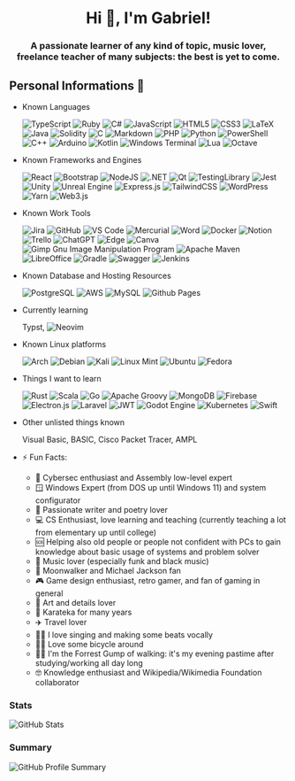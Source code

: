 <h1 align="center">Hi 👋, I'm Gabriel!</h1>
<h3 align="center">A passionate learner of any kind of topic, music lover, freelance teacher of many subjects: the best is yet to come.</h3>

## Personal Informations 📎
- Known Languages <p></p>
   ![TypeScript](https://img.shields.io/badge/TypeScript-007ACC?style=for-the-badge&logo=typescript&logoColor=white)
   ![Ruby](https://img.shields.io/badge/ruby-%23CC342D.svg?style=for-the-badge&logo=ruby&logoColor=white)
   ![C#](https://img.shields.io/badge/C%23-239120?style=for-the-badge&logo=c-sharp&logoColor=white)
   ![JavaScript](https://img.shields.io/badge/JavaScript-323330?style=for-the-badge&logo=javascript&logoColor=F7DF1E)
   ![HTML5](https://img.shields.io/badge/HTML5-E34F26?style=for-the-badge&logo=html5&logoColor=white)
   ![CSS3](https://img.shields.io/badge/CSS3-1572B6?style=for-the-badge&logo=css3&logoColor=white)
   ![LaTeX](https://img.shields.io/badge/LaTeX-47A141?style=for-the-badge&logo=LaTeX&logoColor=white)
   ![Java](https://img.shields.io/badge/java-%23ED8B00.svg?style=for-the-badge&logo=openjdk&logoColor=white)
   ![Solidity](https://img.shields.io/badge/Solidity-%23363636.svg?style=for-the-badge&logo=solidity&logoColor=white)
   ![C](https://img.shields.io/badge/c-%2300599C.svg?style=for-the-badge&logo=c&logoColor=white)
   ![Markdown](https://img.shields.io/badge/markdown-%23000000.svg?style=for-the-badge&logo=markdown&logoColor=white)
   ![PHP](https://img.shields.io/badge/php-%23777BB4.svg?style=for-the-badge&logo=php&logoColor=white)
   ![Python](https://img.shields.io/badge/python-3670A0?style=for-the-badge&logo=python&logoColor=ffdd54)
   ![PowerShell](https://img.shields.io/badge/PowerShell-%235391FE.svg?style=for-the-badge&logo=powershell&logoColor=white)
   ![C++](https://img.shields.io/badge/c++-%2300599C.svg?style=for-the-badge&logo=c%2B%2B&logoColor=white)
   ![Arduino](https://img.shields.io/badge/-Arduino-00979D?style=for-the-badge&logo=Arduino&logoColor=white)
   ![Kotlin](https://img.shields.io/badge/kotlin-%237F52FF.svg?style=for-the-badge&logo=kotlin&logoColor=white)
   ![Windows Terminal](https://img.shields.io/badge/Windows%20Terminal-%234D4D4D.svg?style=for-the-badge&logo=windows-terminal&logoColor=white)
   ![Lua](https://img.shields.io/badge/lua-%232C2D72.svg?style=for-the-badge&logo=lua&logoColor=white)
   ![Octave](https://img.shields.io/badge/OCTAVE-darkblue?style=for-the-badge&logo=octave&logoColor=fcd683)

- Known Frameworks and Engines <p></p>
   ![React](https://img.shields.io/badge/react-%2320232a.svg?style=for-the-badge&logo=react&logoColor=%2361DAFB)
   ![Bootstrap](https://img.shields.io/badge/Bootstrap-563D7C?style=for-the-badge&logo=bootstrap&logoColor=white)
   ![NodeJS](https://img.shields.io/badge/node.js-6DA55F?style=for-the-badge&logo=node.js&logoColor=white)
   ![.NET](https://img.shields.io/badge/.NET-512BD4?style=for-the-badge&logo=dotnet&logoColor=white)
   ![Qt](https://img.shields.io/badge/Qt-41CD52?style=for-the-badge&logo=qt&logoColor=white)
   ![TestingLibrary](https://img.shields.io/badge/-TestingLibrary-%23E33332?style=for-the-badge&logo=testing-library&logoColor=white)
   ![Jest](https://img.shields.io/badge/-jest-%23C21325?style=for-the-badge&logo=jest&logoColor=white)
   ![Unity](https://img.shields.io/badge/unity-%23000000.svg?style=for-the-badge&logo=unity&logoColor=white)
   ![Unreal Engine](https://img.shields.io/badge/unrealengine-%23313131.svg?style=for-the-badge&logo=unrealengine&logoColor=white)
   ![Express.js](https://img.shields.io/badge/express.js-%23404d59.svg?style=for-the-badge&logo=express&logoColor=%2361DAFB)
   ![TailwindCSS](https://img.shields.io/badge/tailwindcss-%2338B2AC.svg?style=for-the-badge&logo=tailwind-css&logoColor=white)
   ![WordPress](https://img.shields.io/badge/WordPress-%23117AC9.svg?style=for-the-badge&logo=WordPress&logoColor=white)
   ![Yarn](https://img.shields.io/badge/yarn-%232C8EBB.svg?style=for-the-badge&logo=yarn&logoColor=white)
   ![Web3.js](https://img.shields.io/badge/web3.js-F16822?style=for-the-badge&logo=web3.js&logoColor=white)

- Known Work Tools <p></p>
   ![Jira](https://img.shields.io/badge/Jira-0052CC?style=for-the-badge&logo=Jira&logoColor=white)
   ![GitHub](https://img.shields.io/badge/GitHub-100000?style=for-the-badge&logo=github&logoColor=white)
   ![VS Code](https://img.shields.io/badge/Visual%20Studio%20Code-0078d7.svg?style=for-the-badge&logo=visual-studio-code&logoColor=white)
   ![Mercurial](https://img.shields.io/badge/mercurial-999999.svg?style=for-the-badge&logo=mercurial&logoColor=white)
   ![Word](https://img.shields.io/badge/Microsoft%20Word-2B579A?style=for-the-badge&logo=microsoft-word&logoColor=white)
   ![Docker](https://img.shields.io/badge/docker-%230db7ed.svg?style=for-the-badge&logo=docker&logoColor=white)
   ![Notion](https://img.shields.io/badge/Notion-%23000000.svg?style=for-the-badge&logo=notion&logoColor=white)
   ![Trello](https://img.shields.io/badge/Trello-%23026AA7.svg?style=for-the-badge&logo=Trello&logoColor=white)
   ![ChatGPT](https://img.shields.io/badge/chatGPT-74aa9c?style=for-the-badge&logo=openai&logoColor=white)
   ![Edge](https://img.shields.io/badge/Edge-0078D7?style=for-the-badge&logo=Microsoft-edge&logoColor=white)
   ![Canva](https://img.shields.io/badge/Canva-%2300C4CC.svg?style=for-the-badge&logo=Canva&logoColor=white)
   ![Gimp Gnu Image Manipulation Program](https://img.shields.io/badge/Gimp-657D8B?style=for-the-badge&logo=gimp&logoColor=FFFFFF)
   ![Apache Maven](https://img.shields.io/badge/Apache%20Maven-C71A36?style=for-the-badge&logo=Apache%20Maven&logoColor=white)
   ![LibreOffice](https://img.shields.io/badge/LibreOffice-%2318A303?style=for-the-badge&logo=LibreOffice&logoColor=white)
   ![Gradle](https://img.shields.io/badge/Gradle-02303A.svg?style=for-the-badge&logo=Gradle&logoColor=white)
   ![Swagger](https://img.shields.io/badge/-Swagger-%23Clojure?style=for-the-badge&logo=swagger&logoColor=white)
   ![Jenkins](https://img.shields.io/badge/jenkins-%232C5263.svg?style=for-the-badge&logo=jenkins&logoColor=white)

- Known Database and Hosting Resources <p></p>
   ![PostgreSQL](https://img.shields.io/badge/PostgreSQL-316192?style=for-the-badge&logo=postgresql&logoColor=white)
   ![AWS](https://img.shields.io/badge/AWS-%23FF9900.svg?style=for-the-badge&logo=amazon-aws&logoColor=white)
   ![MySQL](https://img.shields.io/badge/mysql-%2300f.svg?style=for-the-badge&logo=mysql&logoColor=white)
   ![Github Pages](https://img.shields.io/badge/github%20pages-121013?style=for-the-badge&logo=github&logoColor=white)

- Currently learning <p></p>
   Typst, 
  ![Neovim](https://img.shields.io/badge/NeoVim-%2357A143.svg?&style=for-the-badge&logo=neovim&logoColor=white)

- Known Linux platforms <p></p>
  ![Arch](https://img.shields.io/badge/Arch%20Linux-1793D1?logo=arch-linux&logoColor=fff&style=for-the-badge)
  ![Debian](https://img.shields.io/badge/Debian-D70A53?style=for-the-badge&logo=debian&logoColor=white)
  ![Kali](https://img.shields.io/badge/Kali-268BEE?style=for-the-badge&logo=kalilinux&logoColor=white)
  ![Linux Mint](https://img.shields.io/badge/Linux%20Mint-87CF3E?style=for-the-badge&logo=Linux%20Mint&logoColor=white)
  ![Ubuntu](https://img.shields.io/badge/Ubuntu-E95420?style=for-the-badge&logo=ubuntu&logoColor=white)
  ![Fedora](https://img.shields.io/badge/Fedora-294172?style=for-the-badge&logo=fedora&logoColor=white)

- Things I want to learn <p></p>
   ![Rust](https://img.shields.io/badge/rust-%23000000.svg?style=for-the-badge&logo=rust&logoColor=white)
   ![Scala](https://img.shields.io/badge/scala-%23DC322F.svg?style=for-the-badge&logo=scala&logoColor=white)
   ![Go](https://img.shields.io/badge/go-%2300ADD8.svg?style=for-the-badge&logo=go&logoColor=white)
   ![Apache Groovy](https://img.shields.io/badge/Apache%20Groovy-4298B8.svg?style=for-the-badge&logo=Apache+Groovy&logoColor=white)
   ![MongoDB](https://img.shields.io/badge/MongoDB-%234ea94b.svg?style=for-the-badge&logo=mongodb&logoColor=white)
   ![Firebase](https://img.shields.io/badge/Firebase-039BE5?style=for-the-badge&logo=Firebase&logoColor=white)
   ![Electron.js](https://img.shields.io/badge/Electron-191970?style=for-the-badge&logo=Electron&logoColor=white)
   ![Laravel](https://img.shields.io/badge/laravel-%23FF2D20.svg?style=for-the-badge&logo=laravel&logoColor=white)
   ![JWT](https://img.shields.io/badge/JWT-black?style=for-the-badge&logo=JSON%20web%20tokens)
   ![Godot Engine](https://img.shields.io/badge/GODOT-%23FFFFFF.svg?style=for-the-badge&logo=godot-engine)
   ![Kubernetes](https://img.shields.io/badge/kubernetes-%23326ce5.svg?style=for-the-badge&logo=kubernetes&logoColor=white)
   ![Swift](https://img.shields.io/badge/swift-F54A2A?style=for-the-badge&logo=swift&logoColor=white)

- Other unlisted things known <p></p>
Visual Basic, BASIC, Cisco Packet Tracer, AMPL

- ⚡ Fun Facts:
   - 🤖 Cybersec enthusiast and Assembly low-level expert
   - 🪟 Windows Expert (from DOS up until Windows 11) and system configurator
   - 📕 Passionate writer and poetry lover
   - 💻 CS Enthusiast, love learning and teaching (currently teaching a lot from elementary up until college)
   - 🆘 Helping also old people or people not confident with PCs to gain knowledge about basic usage of systems and problem solver
   - 🎼 Music lover (especially funk and black music)
   - 🕺 Moonwalker and Michael Jackson fan
   - 🎮 Game design enthusiast, retro gamer, and fan of gaming in general
   - 🎨 Art and details lover
   - 🥋 Karateka for many years
   - ✈️ Travel lover
   - 👨‍🎤 I love singing and making some beats vocally
   - 🚴‍♂️ Love some bicycle around
   - 🚶‍♂️ I'm the Forrest Gump of walking: it's my evening pastime after studying/working all day long
   - 🤓 Knowledge enthusiast and Wikipedia/Wikimedia Foundation collaborator

### Stats
![GitHub Stats](https://github-readme-stats.vercel.app/api?username=gabrielrovesti&show_icons=true&theme=tokyonight)

### Summary
![GitHub Profile Summary](https://github-profile-summary-cards.vercel.app/api/cards/profile-details?username=gabrielrovesti&show_icons=true&theme=tokyonight)
